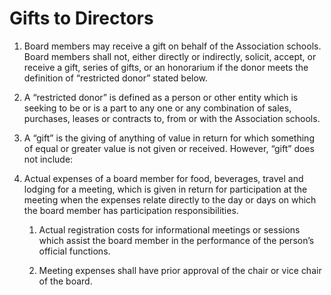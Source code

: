 # Gifts to Directors

1. Board members may receive a gift on behalf of the Association schools. Board members shall not, either directly or indirectly, solicit, accept, or receive a gift, series of gifts, or an honorarium if the donor meets the definition of “restricted donor” stated below.

1. A “restricted donor” is defined as a person or other entity which is seeking to be or is a part to any one or any combination of sales, purchases, leases or contracts to, from or with the Association schools. 

1. A “gift” is the giving of anything of value in return for which something of equal or greater value is not given or received. However, “gift” does not include: 

1. Actual expenses of a board member for food, beverages, travel and lodging for a meeting, which is given in return for participation at the meeting when the expenses relate directly to the day or days on which the board member has participation responsibilities.

    1. Actual registration costs for informational meetings or sessions which assist the board member in the performance of the person’s official functions.

    1. Meeting expenses shall have prior approval of the chair or vice chair of the board.
